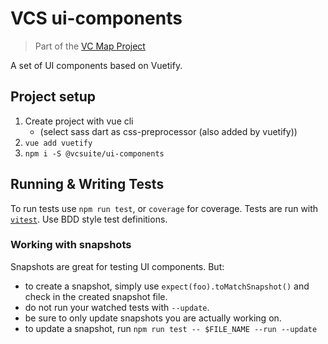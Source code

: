 # VCS ui-components

> Part of the [VC Map Project](https://github.com/virtualcitySYSTEMS/map-ui)

A set of UI components based on Vuetify.

## Project setup

1. Create project with vue cli
    - (select sass dart as css-preprocessor (also added by vuetify))
2. `vue add vuetify`
3. `npm i -S @vcsuite/ui-components`


## Running & Writing Tests
To run tests use `npm run test`, or `coverage` for coverage. Tests are run
with [`vitest`](https://vitest.dev/). Use BDD style test definitions.

### Working with snapshots
Snapshots are great for testing UI components. But:
- to create a snapshot, simply use `expect(foo).toMatchSnapshot()` and check in
  the created snapshot file.
- do not run your watched tests with `--update`.
- be sure to only update snapshots you are actually working on.
- to update a snapshot, run `npm run test -- $FILE_NAME --run --update`
